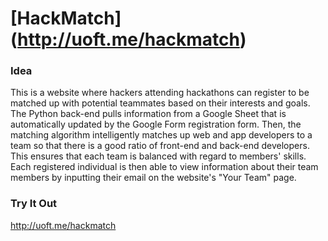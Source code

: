 # [HackMatch] (http://uoft.me/hackmatch)
### Idea

This is a website where hackers attending hackathons can register to be matched up with potential teammates based on their interests and goals. The Python back-end pulls information from a Google Sheet that is automatically updated by the Google Form registration form. Then, the matching algorithm intelligently matches up web and app developers to a team so that there is a good ratio of front-end and back-end developers. This ensures that each team is balanced with regard to members' skills. Each registered individual is then able to view information about their team members by inputting their email on the website's "Your Team" page.

### Try It Out

http://uoft.me/hackmatch
